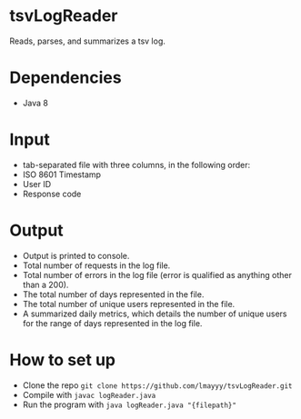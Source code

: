# tsvLogReader
Reads, parses, and summarizes a tsv log.

# Dependencies
* Java 8

# Input
* tab-separated file with three columns, in the following order:
* ISO 8601 Timestamp
* User ID
* Response code

# Output
* Output is printed to console.
* Total number of requests in the log file.
* Total number of errors in the log file (error is qualified as anything other than a 200).
* The total number of days represented in the file.
* The total number of unique users represented in the file.
* A summarized daily metrics, which details the number of unique users for the range of days represented in the log file.

# How to set up
* Clone the repo `git clone https://github.com/lmayyy/tsvLogReader.git`
* Compile with `javac logReader.java`
* Run the program with `java logReader.java "{filepath}"`
